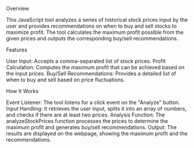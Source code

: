 Overview

This JavaScript tool analyzes a series of historical stock prices input by the user and provides recommendations on when to buy and sell stocks to maximize profit. The tool calculates the maximum profit possible from the given prices and outputs the corresponding buy/sell recommendations.


Features

User Input: Accepts a comma-separated list of stock prices.
Profit Calculation: Computes the maximum profit that can be achieved based on the input prices.
Buy/Sell Recommendations: Provides a detailed list of when to buy and sell based on price fluctuations.


How It Works

Event Listener: The tool listens for a click event on the "Analyze" button.
Input Handling: It retrieves the user input, splits it into an array of numbers, and checks if there are at least two prices.
Analysis Function: The analyzeStockPrices function processes the prices to determine the maximum profit and generates buy/sell recommendations.
Output: The results are displayed on the webpage, showing the maximum profit and the recommendations.

